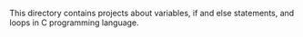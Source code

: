 This directory contains projects about variables, if and else statements, and loops in C programming language.